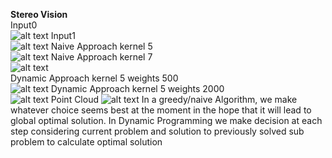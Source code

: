 **Stereo Vision**  
Input0  
 ![alt text](https://github.com/theocharistr/3D-Sensing_Sensor-Fusion/blob/master/StereoVision/data/input0.png )
Input1  
 ![alt text](https://github.com/theocharistr/3D-Sensing_Sensor-Fusion/blob/master/StereoVision/data/input1.png)
Naive Approach kernel 5  
 ![alt text](https://github.com/theocharistr/3D-Sensing_Sensor-Fusion/blob/master/StereoVision/data/data_naive_kernel5.png )
Naive Approach kernel 7  
 ![alt text](https://github.com/theocharistr/3D-Sensing_Sensor-Fusion/blob/master/StereoVision/data/data_naive_kernel7.png)   
Dynamic Approach kernel 5 weights 500  
 ![alt text](https://github.com/theocharistr/3D-Sensing_Sensor-Fusion/blob/master/StereoVision/data/data_dp_kernel5_weights500.png )
 Dynamic Approach kernel 5 weights 2000  
 ![alt text]( https://github.com/theocharistr/3D-Sensing_Sensor-Fusion/blob/master/StereoVision/data/data_dp_kernel5_weights2000.png)
Point Cloud
 ![alt text]( https://github.com/theocharistr/3D-Sensing_Sensor-Fusion/blob/master/StereoVision/data/PointCloud.png)
 In a greedy/naive Algorithm, we make whatever choice seems best at the moment in the hope that it will lead to global optimal solution. In Dynamic Programming we make decision at each step considering current problem and solution to previously solved sub problem to calculate optimal solution 
